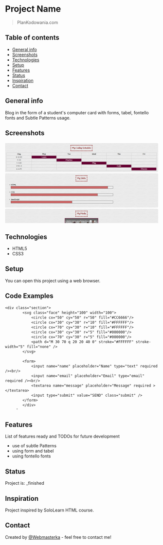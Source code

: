 # Project Name
> PlanKodowania.com

## Table of contents
* [General info](#general-info)
* [Screenshots](#screenshots)
* [Technologies](#technologies)
* [Setup](#setup)
* [Features](#features)
* [Status](#status)
* [Inspiration](#inspiration)
* [Contact](#contact)

## General info
Blog in the form of a student's computer card with forms, tabel, fontello fonts and Subtle Patterns usage.

## Screenshots
![Example screenshot](./img/screenshot.png)

## Technologies
* HTML5
* CSS3


## Setup
You can open this project using a web browser.

## Code Examples

	<div class="section">
            <svg class="face" height="100" width="100">
                <circle cx="50" cy="50" r="50" fill="#CC6666"/>
                <circle cx="30" cy="30" r="10" fill="#FFFFFF"/>
                <circle cx="70" cy="30" r="10" fill="#FFFFFF"/>
                <circle cx="30" cy="30" r="5" fill="#000000"/>
                <circle cx="70" cy="30" r="5" fill="#000000"/>
                <path d="M 30 70 q 20 20 40 0" stroke="#FFFFFF" stroke-width="5" fill="none" />
            </svg>
                 
            <form>
                <input name="name" placeholder="Name" type="text" required /><br/>
                <input name="email" placeholder="Email" type="email" required /><br/>
                <textarea name="message" placeholder="Message" required ></textarea>
                <input type="submit" value="SEND" class="submit" />
            </form>
            </div>
         '

## Features
List of features ready and TODOs for future development
* use of subtle Patterns
* using form and tabel
 * using fontello fonts


## Status
Project is: _finished

## Inspiration
Project inspired by SoloLearn HTML course.

## Contact
Created by [@Webmasterka](https://github.com/webmasterka) - feel free to contact me!
